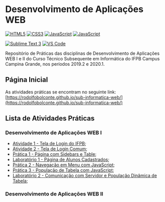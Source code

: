 # Desenvolvimento de Aplicações WEB

[![HTML5](https://img.shields.io/badge/HTML-5-F16528)](https://www.w3schools.com/html/html5_intro.asp) [![CSS3](https://img.shields.io/badge/CSS-3-0170BA)](https://www.w3schools.com/css/) [![JavaScript](https://img.shields.io/badge/JavaScript-2018-F7E018)](https://www.w3schools.com/css/) [![JavaScript](https://img.shields.io/badge/jQuery-3.4.1-0769AD)](https://www.w3schools.com/css/)

[![Sublime Text 3](https://img.shields.io/badge/Sublime%20Text%203-Build%203176-orange)](https://www.sublimetext.com/3) [![VS Code](https://img.shields.io/badge/Visual%20Studio%20Code-1.42.0-purple)](https://code.visualstudio.com/)

Repositório de Práticas das disciplinas de Desenvolvimento de Aplicações WEB I e II do Curso Técnico Subsequente em Informática do IFPB Campus Campina Grande, nos períodos 2019.2 e 2020.1.

## Página Inicial

As atividades práticas se encontram no seguinte link: [https://rodolfobolconte.github.io/sub-informatica-web/](https://rodolfobolconte.github.io/sub-informatica-web/)

## Lista de Atividades Práticas

### Desenvolvimento de Aplicações WEB I
* [Atividade 1 - Tela de Login do IFPB](https://rodolfobolconte.github.io/sub-informatica-web/atividade1/index.html);
* [Atividade 2 - Tela de Login Comum](https://rodolfobolconte.github.io/sub-informatica-web/atividade2/index.html);
* [Prática 1 - Página com Sidebars e Table](https://rodolfobolconte.github.io/sub-informatica-web/pratica1/index.html);
* [Laboratório 1 - Página de Alunos Cadastrados](https://rodolfobolconte.github.io/sub-informatica-web/laboratorio1/index.html);
* [Prática 2 - Navegação em Menu com JavaScript](https://rodolfobolconte.github.io/sub-informatica-web/pratica2/index.html);
* [Prática 3 - População de Tabela com JavaScript](https://rodolfobolconte.github.io/sub-informatica-web/pratica3/index.html);
* [Laboratório 2 - Comunicação com Servidor e População Dinâmica de Tabela](https://rodolfobolconte.github.io/sub-informatica-web/laboratorio2/index.html);

### Desenvolvimento de Aplicações WEB II
